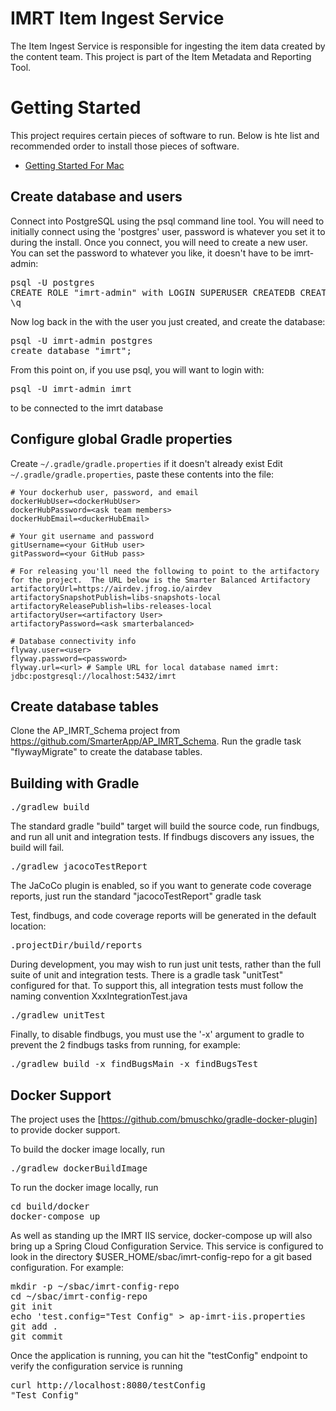 # IMRT Item Ingest Service

The Item Ingest Service is responsible for ingesting the item data created by the content team. This project is part of the Item Metadata and Reporting Tool.

# Getting Started

This project requires certain pieces of software to run. Below is hte list and recommended order to install those pieces of software.  

* [Getting Started For Mac](documentation/getting_started_mac.md)

## Create database and users

Connect into PostgreSQL using the psql command line tool. You will need to initially connect using the 'postgres' user, password is whatever you set it to during the install. Once you connect, you will need to create a new user. You can set the password to whatever you like, it doesn't have to be imrt-admin:

<pre>
psql -U postgres
CREATE ROLE "imrt-admin" with LOGIN SUPERUSER CREATEDB CREATEROLE PASSWORD 'imrt-admin';
\q
</pre>

Now log back in the with the user you just created, and create the database:

<pre>
psql -U imrt-admin postgres
create database "imrt";
</pre>

From this point on, if you use psql, you will want to login with:
<pre>psql -U imrt-admin imrt</pre> to be connected to the imrt database

## Configure global Gradle properties

Create `~/.gradle/gradle.properties` if it doesn't already exist
Edit `~/.gradle/gradle.properties`, paste these contents into the file:

```
# Your dockerhub user, password, and email
dockerHubUser=<dockerHubUser>
dockerHubPassword=<ask team members>
dockerHubEmail=<duckerHubEmail>

# Your git username and password
gitUsername=<your GitHub user>
gitPassword=<your GitHub pass>

# For releasing you'll need the following to point to the artifactory for the project.  The URL below is the Smarter Balanced Artifactory
artifactoryUrl=https://airdev.jfrog.io/airdev
artifactorySnapshotPublish=libs-snapshots-local
artifactoryReleasePublish=libs-releases-local
artifactoryUser=<artifactory User>
artifactoryPassword=<ask smarterbalanced>

# Database connectivity info
flyway.user=<user>
flyway.password=<password>
flyway.url=<url> # Sample URL for local database named imrt: jdbc:postgresql://localhost:5432/imrt
```

## Create database tables

Clone the AP_IMRT_Schema project from https://github.com/SmarterApp/AP_IMRT_Schema. Run the gradle task "flywayMigrate" to create the database tables.


## Building with Gradle
<pre>./gradlew build</pre>
The standard gradle "build" target will build the source code, run findbugs, and run all unit and integration tests.
If findbugs discovers any issues, the build will fail.

<pre>./gradlew jacocoTestReport</pre>
The JaCoCo plugin is enabled, so if you want to generate code coverage reports, just run the standard "jacocoTestReport" gradle task


Test, findbugs, and code coverage reports will be generated in the default location:
<pre>.projectDir/build/reports</pre>

During development, you may wish to run just unit tests, rather than the full suite of unit and integration tests. There is a gradle task "unitTest" configured for that. 
To support this, all integration tests must follow the naming convention XxxIntegrationTest.java
<pre>./gradlew unitTest</pre>

Finally, to disable findbugs, you must use the '-x' argument to gradle to prevent the 2 findbugs tasks from running, for example:

<pre>./gradlew build -x findBugsMain -x findBugsTest</pre>

## Docker Support
The project uses the [https://github.com/bmuschko/gradle-docker-plugin] to provide docker support.

To build the docker image locally, run
<pre>./gradlew dockerBuildImage</pre>

To run the docker image locally, run
<pre>
cd build/docker
docker-compose up
</pre>

As well as standing up the IMRT IIS service, docker-compose up will also bring up a Spring Cloud Configuration Service.
This service is configured to look in the directory $USER_HOME/sbac/imrt-config-repo for a git based configuration.
For example:

<pre>
mkdir -p ~/sbac/imrt-config-repo
cd ~/sbac/imrt-config-repo
git init
echo 'test.config="Test Config" > ap-imrt-iis.properties
git add .
git commit
</pre>

Once the application is running, you can hit the "testConfig" endpoint to verify the configuration service is running

<pre>
curl http://localhost:8080/testConfig
"Test Config"
</pre>
